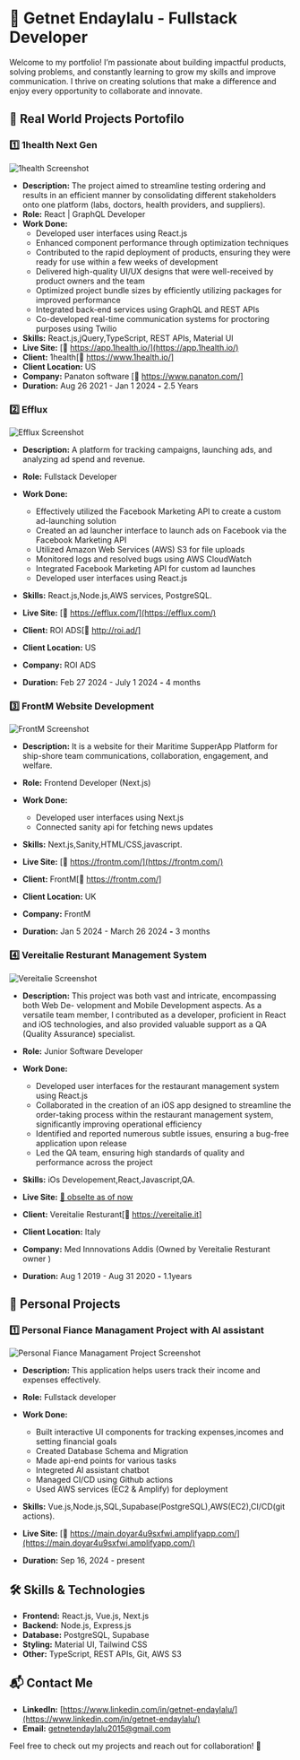 # 🚀 Getnet Endaylalu - Fullstack Developer

Welcome to my portfolio! I’m passionate about building impactful products, solving problems, and constantly learning to grow my skills and improve communication. I thrive on creating solutions that make a difference and enjoy every opportunity to collaborate and innovate.

## 📂 Real World Projects Portofilo

### 1️⃣ **1health Next Gen**

![1health Screenshot](./assets/1health-pic-p.png "1health Next Gen Project")

- **Description:** The project aimed to streamline testing ordering and results in an efficient manner by consolidating different stakeholders onto one platform (labs, doctors, health providers, and suppliers).
- **Role:** React | GraphQL Developer
- **Work Done:**
  - Developed user interfaces using React.js
  - Enhanced component performance through optimization techniques
  - Contributed to the rapid deployment of products, ensuring they were ready for use within a few weeks of development
  - Delivered high-quality UI/UX designs that were well-received by product owners and the team
  - Optimized project bundle sizes by efficiently utilizing packages for improved performance
  - Integrated back-end services using GraphQL and REST APIs
  - Co-developed real-time communication systems for proctoring purposes using Twilio
- **Skills:** React.js,jQuery,TypeScript, REST APIs, Material UI
- **Live Site:** [🔗 https://app.1health.io/](https://app.1health.io/)
- **Client:** 1health[🔗 https://www.1health.io/]
- **Client Location:** US
- **Company:** Panaton software [🔗 https://www.panaton.com/]
- **Duration:** Aug 26 2021 - Jan 1 2024 **-** 2.5 Years

### 2️⃣ **Efflux**

![Efflux Screenshot](./assets/Efflux-lad.png "Efflux Project")

- **Description:** A platform for tracking campaigns, launching ads, and analyzing ad spend and revenue.
- **Role:** Fullstack Developer
- **Work Done:**

  - Effectively utilized the Facebook Marketing API to create a custom ad-launching solution
  - Created an ad launcher interface to launch ads on Facebook via the Facebook Marketing API
  - Utilized Amazon Web Services (AWS) S3 for file uploads
  - Monitored logs and resolved bugs using AWS CloudWatch
  - Integrated Facebook Marketing API for custom ad launches
  - Developed user interfaces using React.js

- **Skills:** React.js,Node.js,AWS services, PostgreSQL.
- **Live Site:** [🔗 https://efflux.com/](https://efflux.com/)
- **Client:** ROI ADS[🔗 http://roi.ad/]
- **Client Location:** US
- **Company:** ROI ADS
- **Duration:** Feb 27 2024 - July 1 2024 **-** 4 months

### 3️⃣ **FrontM Website Development**

![FrontM Screenshot](./assets/frontm.png "FrontM Project")

- **Description:** It is a website for their Maritime SupperApp Platform for ship-shore team communications, collaboration, engagement, and welfare.
- **Role:** Frontend Developer (Next.js)
- **Work Done:**

  - Developed user interfaces using Next.js
  - Connected sanity api for fetching news updates

- **Skills:** Next.js,Sanity,HTML/CSS,javascript.
- **Live Site:** [🔗 https://frontm.com/](https://frontm.com/)
- **Client:** FrontM[🔗 https://frontm.com/]
- **Client Location:** UK
- **Company:** FrontM
- **Duration:** Jan 5 2024 - March 26 2024 **-** 3 months

### 4️⃣ **Vereitalie Resturant Management System**

![Vereitalie Screenshot](./assets/vereitalie.png "Vereitalie Resturant Management System Project")

- **Description:** This project was both vast and intricate, encompassing both Web De- velopment and Mobile Development aspects. As a versatile team member, I contributed as a developer, proficient in React and iOS technologies, and also provided valuable support as a QA (Quality Assurance) specialist.
- **Role:** Junior Software Developer
- **Work Done:**

  - Developed user interfaces for the restaurant management system using React.js
  - Collaborated in the creation of an iOS app designed to streamline the order-taking process within the restaurant management system, significantly improving operational efficiency
  - Identified and reported numerous subtle issues, ensuring a bug-free application upon release
  - Led the QA team, ensuring high standards of quality and performance across the project

- **Skills:** iOs Developement,React,Javascript,QA.
- **Live Site:** [🔗 obselte as of now](#)
- **Client:** Vereitalie Resturant[🔗 https://vereitalie.it]
- **Client Location:** Italy
- **Company:** Med Innnovations Addis (Owned by Vereitalie Resturant owner )
- **Duration:** Aug 1 2019 - Aug 31 2020 **-** 1.1years

## 📂 Personal Projects

### 1️⃣ **Personal Fiance Managament Project with AI assistant**

![Personal Fiance Managament Project Screenshot](./assets/pfm.png "Personal Fiance Managament  Project")

- **Description:** This application helps users track their income and expenses effectively.
- **Role:** Fullstack developer
- **Work Done:**

  - Built interactive UI components for tracking expenses,incomes and setting financial goals
  - Created Database Schema and Migration
  - Made api-end points for various tasks
  - Integreted AI assistant chatbot
  - Managed CI/CD using Github actions
  - Used AWS services (EC2 & Amplify) for deployment

- **Skills:** Vue.js,Node.js,SQL,Supabase(PostgreSQL),AWS(EC2),CI/CD(git actions).
- **Live Site:** [🔗 https://main.doyar4u9sxfwi.amplifyapp.com/](https://main.doyar4u9sxfwi.amplifyapp.com/)
- **Duration:** Sep 16, 2024 - present

## 🛠 Skills & Technologies

- **Frontend:** React.js, Vue.js, Next.js
- **Backend:** Node.js, Express.js
- **Database:** PostgreSQL, Supabase
- **Styling:** Material UI, Tailwind CSS
- **Other:** TypeScript, REST APIs, Git, AWS S3

## 📬 Contact Me

- **LinkedIn:** [https://www.linkedin.com/in/getnet-endaylalu/](https://www.linkedin.com/in/getnet-endaylalu/)
- **Email:** [getnetendaylalu2015@gmail.com](mailto:getnetendaylalu2015@gmail.com)

Feel free to check out my projects and reach out for collaboration! 🚀
